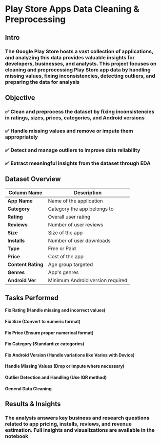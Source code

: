 # Play Store Apps Data Cleaning & Preprocessing
## Intro
### The Google Play Store hosts a vast collection of applications, and analyzing this data provides valuable insights for developers, businesses, and analysts. This project focuses on cleaning and preprocessing Play Store app data by handling missing values, fixing inconsistencies, detecting outliers, and preparing the data for analysis
## Objective
### ✅ Clean and preprocess the dataset by fixing inconsistencies in ratings, sizes, prices, categories, and Android versions
### ✅ Handle missing values and remove or impute them appropriately
### ✅ Detect and manage outliers to improve data reliability
### ✅ Extract meaningful insights from the dataset through EDA
## Dataset Overview
| Column Name       | Description |
|------------------|------------|
| **App Name**     | Name of the application |
| **Category**     | Category the app belongs to |
| **Rating**       | Overall user rating |
| **Reviews**      | Number of user reviews |
| **Size**         | Size of the app |
| **Installs**     | Number of user downloads |
| **Type**         | Free or Paid |
| **Price**        | Cost of the app |
| **Content Rating** | Age group targeted |
| **Genres**       | App's genres |
| **Android Ver**  | Minimum Android version required |
## Tasks Performed
#### Fix Rating (Handle missing and incorrect values)
#### Fix Size (Convert to numeric format)
#### Fix Price (Ensure proper numerical format)
#### Fix Category (Standardize categories)
#### Fix Android Version (Handle variations like Varies with Device)
#### Handle Missing Values (Drop or impute where necessary)
#### Outlier Detection and Handling (Use IQR method)
#### General Data Cleaning
##  Results & Insights
### The analysis answers key business and research questions related to app pricing, installs, reviews, and revenue estimation. Full insights and visualizations are available in the notebook



